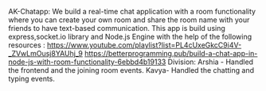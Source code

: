 AK-Chatapp: 
We build a real-time chat application with a room functionality where you can create your own room and share the room name with your friends to have text-based communication.
This app is build using express,socket.io library and Node.js Engine with the help of the following resources : 
https://www.youtube.com/playlist?list=PL4cUxeGkcC9i4V-_ZVwLmOusj8YAUhj_9
https://betterprogramming.pub/build-a-chat-app-in-node-js-with-room-functionality-6ebbd4b19133
Division:
Arshia - Handled the frontend and the joining room events.
Kavya- Handled the chatting and typing events.

